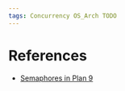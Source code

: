 ```yaml
---
tags: Concurrency OS_Arch TODO 
---
```


# References

- [Semaphores in Plan 9](https://swtch.com/semaphore.pdf)
